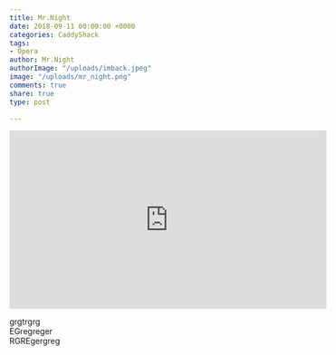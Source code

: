 ```yaml
---
title: Mr.Night
date: 2018-09-11 00:00:00 +0000
categories: CaddyShack
tags:
- Opera
author: Mr.Night
authorImage: "/uploads/imback.jpeg"
image: "/uploads/mr_night.png"
comments: true
share: true
type: post

---
```


<iframe width="560" height="315" src="https://www.youtube.com/embed/z7V_uq8Xeho" frameborder="0" allow="autoplay; encrypted-media" allowfullscreen></iframe>  
  
  
grgtrgrg  
EGregreger  
RGREgergreg